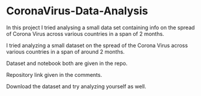 # CoronaVirus-Data-Analysis
 In this project I tried analysing a small data set containing info on the spread of Corona Virus across various countries in a span of 2 months.

I tried analyzing a small dataset on the spread of the Corona Virus across various countries in a span of around 2 months.

Dataset and notebook both are given in the repo.

Repository link given in the comments.

Download the dataset and try analyzing yourself as well.
